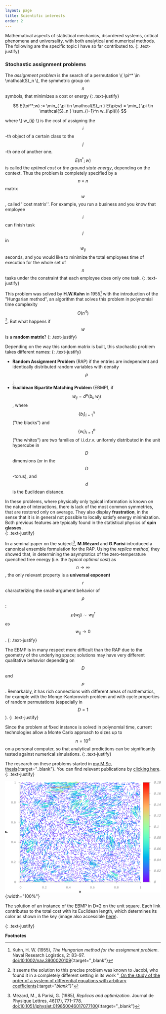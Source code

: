```yaml
---
layout: page
title: Scientific interests
order: 2
---
```


<!--- TOC
{:toc}-->

Mathematical aspects of statistical mechanics, disordered systems, critical phenomena and universality, with both analytical and numerical methods. The following are the specific topic I have so far contributed to.
{: .text-justify}

### Stochastic assignment problems


The _assignment problem_ is the search of a permutation \\( \pi^* \in \mathcal{S}_n \\), the symmetric group on $$n$$ symbols, that minimizes a cost or energy
{: .text-justify}

$$ E(\pi^*;w) := \min_{ \pi \in \mathcal{S}_n } E(\pi;w) = \min_{ \pi \in \mathcal{S}_n } \sum_{i=1}^n w_{i\pi(i)}
$$

where \\( w_{ij} \\) is the cost of assigning the $$i$$-th object of a certain class to the $$j$$-th one of another one. $$ E(\pi^*;w)$$ is called the _optimal cost_ or _the ground state energy_, depending on the context. Thus the problem is completely specified by a $$n\times n$$ matrix $$w$$, called ''cost matrix''. For example, you run a business and you know that employee $$i$$ can finish task $$j$$ in $$w_{ij}$$ seconds, and you would like to minimize the total employees time of execution for the whole set of $$n$$ tasks under the constraint that each employee does only one task. 
{: .text-justify}

This problem was solved by **H.W.Kuhn** in 1955[^1] with the introduction of the "Hungarian method", an algorithm that solves this problem in polynomial time complexity $$O(n^4)$$[^2]. But what happens if $$w$$ is a **random matrix**?
{: .text-justify}


Depending on the way this random matrix is built, this stochastic problem takes different names:
{: .text-justify}

- **Random Assignment Problem** (RAP) if the entries are independent and identically distributed random variables with density $$\rho$$;
- **Euclidean Bipartite Matching Problem** (EBMP), if $$w_{ij}=d^p(b_i,w_j)$$, where $$\lbrace b_i \rbrace_{i=1}^n$$ ("the blacks") and $$\lbrace w_i \rbrace_{i=1}^n$$ ("the whites") are two families of i.i.d.r.v. uniformly distributed in the unit hypercube in $$D$$ dimensions (or in the $$D$$-torus), and $$d$$ is the Euclidean distance. 
	
In these problems, where physically only typical information is known on the nature of interactions, there is lack of the most common symmetries, that are restored only on average. They also display **frustration**, in the sense that it is in general not possible to locally satisfy energy minimization. Both previous features are typically found in the statistical physics of **spin glasses**. 	
{: .text-justify}


In a seminal paper on the subject[^3], **M.Mézard** and **G.Parisi** introduced a canonical ensemble formulation for the RAP. Using the _replica method_, they showed that, in determining the asymptotics of the zero-temperature quenched free energy (i.e. the _typical optimal cost_) as $$n \to \infty$$, the only relevant property is a **universal exponent** $$r$$ characterizing the small-argument behavior of $$\rho$$: $$\rho(w_{ij})\sim w_{ij}^r$$ as $$w_{ij} \to 0$$.
{: .text-justify}


The EBMP is in many respect more difficult than the RAP due to the geometry of the underlying space; solutions may have very different qualitative behavior depending on $$D$$ and $$p$$. Remarkably, it has rich connections with different areas of mathematics, for example with the Monge-Kantorovich problem and with cycle properties of random permutations (especially in $$D=1$$).
{: .text-justify}

Since the problem at fixed instance is solved in polynomial time, current technologies allow a Monte Carlo approach to sizes up to $$n=10^4$$ on a personal computer, so that analytical predictions can be significantly tested against numerical simulations.
{: .text-justify}

The research on these problems started in [my M.Sc. thesis](downloads/masterthesis.pdf){:target="_blank"}. You can find relevant publications by [clicking here](/publications).
{: .text-justify}

<!--div class="tf2d" markdown="block"-->
![I'm rendering a big image... please wait: this may take a while.](assets/size50002d.png){:width="100%"}

<!--/div-->

<p class="message"><i class="fa fa-info-circle fa-fw" aria-hidden="true"></i>The solution of an instance of the EBMP in D=2 on the unit square. Each link contributes to the total cost with its Euclidean length, which determines its color as shown in the key (image also accessible <a href="assets/size50002d.png" target="_blank">here</a>). </p>
{: .text-justify}

**Footnotes**

[^1]:
	Kuhn, H. W. (1955), _The Hungarian method for the assignment problem_. Naval Research Logistics, 2: 83–97. [doi:10.1002/nav.3800020109](http://onlinelibrary.wiley.com/doi/10.1002/nav.3800020109/abstract){:target="_blank"}

[^2]:
	It seems the solution to this precise problem was known to Jacobi, who found it in a completely different setting in its work "_[On the study of the order of a system of differential equations with arbitrary coefficients](http://gdz.sub.uni-goettingen.de/dms/load/img/?PPN=GDZPPN002152592&IDDOC=266552){:target="_blank"}_"
	
[^3]:
	Mézard, M., & Parisi, G. (1985), _Replicas and optimization_. Journal de Physique Lettres, 46(17), 771–778. [doi:10.1051/jphyslet:019850046017077100](http://jphyslet.journaldephysique.org/en/articles/jphyslet/abs/1985/17/jphyslet_1985__46_17_771_0/jphyslet_1985__46_17_771_0.html){:target="_blank"}